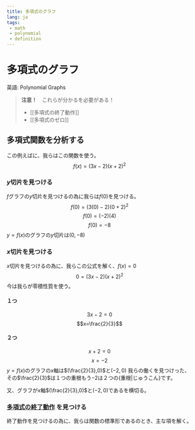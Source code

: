 ```yaml
---
title: 多項式のグラフ
lang: ja
tags:
 - math
 - polynomial
 - definition
---
```

# 多項式のグラフ
英語: Polynomial Graphs

> **注意！**　これらが分かるを必要がある！
>  - [[多項式の終了動作]]
>  - [[多項式のゼロ]]

## 多項式関数を分析する
この例えばに、我らはこの関数を使う。
$$f(x)=(3x-2)(x+2)^2$$
### $y$切片を見つける
$f$グラフの$y$切片を見つけるの為に我らは$f(0)$を見つける。
$$
f(0)=(3(0)-2)(0+2)^2
$$
$$
f(0)=(-2)(4)
$$
$$
f(0)=-8
$$
$y=f(x)$のグラフの$y$切片は$(0,-8)$
### $x$切片を見つける
$x$切片を見つけるの為に、我らこの公式を解く、$f(x)=0$
$$
0=(3x-2)(x+2)^2
$$
今は我らが零積性質を使う。
#### １つ
$$3x-2=0$$
$$x=\frac{2}{3}$$
#### ２つ
$$x+2=0$$
$$x=-2$$
$y=f(x)$のグラフの$x$軸は$(\frac{2}{3},0)$と$(-2,0)$
我らの働くを見つけった、その$\frac{2}{3}$は１つの重根もう$-2$は２つの{重根|じゅうこん}です。

又、グラフが$x$軸$(\frac{2}{3},0)$と$(-2,0)$であるを横切る。

### [多項式の終了動作](多項式の終了動作.md) を見つける
終了動作を見つけるの為に、我らは関数の標準形であるのとき、主な項を解く。